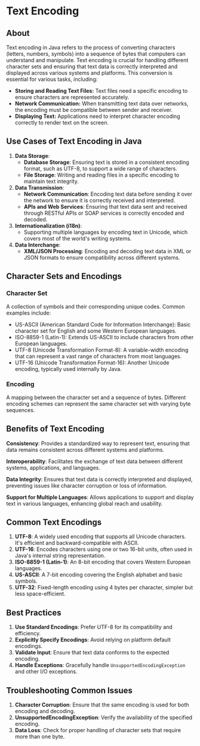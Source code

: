 # Text Encoding

## About

Text encoding in Java refers to the process of converting characters (letters, numbers, symbols) into a sequence of bytes that computers can understand and manipulate. Text encoding is crucial for handling different character sets and ensuring that text data is correctly interpreted and displayed across various systems and platforms. This conversion is essential for various tasks, including:

* **Storing and Reading Text Files:** Text files need a specific encoding to ensure characters are represented accurately.
* **Network Communication:** When transmitting text data over networks, the encoding must be compatible between sender and receiver.
* **Displaying Text:** Applications need to interpret character encoding correctly to render text on the screen.

## Use Cases of Text Encoding in Java

1. **Data Storage**:
   * **Database Storage**: Ensuring text is stored in a consistent encoding format, such as UTF-8, to support a wide range of characters.
   * **File Storage**: Writing and reading files in a specific encoding to maintain text integrity.
2. **Data Transmission**:
   * **Network Communication**: Encoding text data before sending it over the network to ensure it is correctly received and interpreted.
   * **APIs and Web Services**: Ensuring that text data sent and received through RESTful APIs or SOAP services is correctly encoded and decoded.
3. **Internationalization (i18n)**:
   * Supporting multiple languages by encoding text in Unicode, which covers most of the world's writing systems.
4. **Data Interchange**:
   * **XML/JSON Processing**: Encoding and decoding text data in XML or JSON formats to ensure compatibility across different systems.

## Character Sets and Encodings

### **Character Set**

A collection of symbols and their corresponding unique codes. Common examples include:

* US-ASCII (American Standard Code for Information Interchange): Basic character set for English and some Western European languages.
* ISO-8859-1 (Latin-1): Extends US-ASCII to include characters from other European languages.
* UTF-8 (Unicode Transformation Format-8): A variable-width encoding that can represent a vast range of characters from most languages.
* UTF-16 (Unicode Transformation Format-16): Another Unicode encoding, typically used internally by Java.

### **Encoding**

A mapping between the character set and a sequence of bytes. Different encoding schemes can represent the same character set with varying byte sequences.

## Benefits of Text Encoding

**Consistency**: Provides a standardized way to represent text, ensuring that data remains consistent across different systems and platforms.

**Interoperability**: Facilitates the exchange of text data between different systems, applications, and languages.

**Data Integrity**: Ensures that text data is correctly interpreted and displayed, preventing issues like character corruption or loss of information.

**Support for Multiple Languages**: Allows applications to support and display text in various languages, enhancing global reach and usability.

## Common Text Encodings

1. **UTF-8**: A widely used encoding that supports all Unicode characters. It's efficient and backward-compatible with ASCII.
2. **UTF-16**: Encodes characters using one or two 16-bit units, often used in Java's internal string representation.
3. **ISO-8859-1 (Latin-1)**: An 8-bit encoding that covers Western European languages.
4. **US-ASCII**: A 7-bit encoding covering the English alphabet and basic symbols.
5. **UTF-32**: Fixed-length encoding using 4 bytes per character, simpler but less space-efficient.

## Best Practices

1. **Use Standard Encodings**: Prefer UTF-8 for its compatibility and efficiency.
2. **Explicitly Specify Encodings**: Avoid relying on platform default encodings.
3. **Validate Input**: Ensure that text data conforms to the expected encoding.
4. **Handle Exceptions**: Gracefully handle `UnsupportedEncodingException` and other I/O exceptions.

## Troubleshooting Common Issues

1. **Character Corruption**: Ensure that the same encoding is used for both encoding and decoding.
2. **UnsupportedEncodingException**: Verify the availability of the specified encoding.
3. **Data Loss**: Check for proper handling of character sets that require more than one byte.



